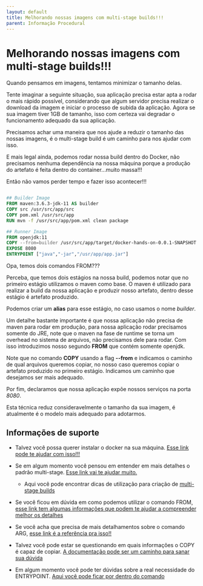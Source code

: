 ```yaml
---
layout: default
title: Melhorando nossas imagens com multi-stage builds!!! 
parent: Informação Procedural
---
```

# Melhorando nossas imagens com multi-stage builds!!!

Quando pensamos em imagens, tentamos minimizar o tamanho delas.

Tente imaginar a seguinte situação, sua aplicação precisa estar apta a rodar o mais rápido possível, considerando
que algum servidor precisa realizar o download da imagem e iniciar o processo de subida da aplicação. Agora
se sua imagem tiver 1GB de tamanho, isso com certeza vai degradar o funcionamento adequado da sua aplicação.

Precisamos achar uma maneira que nos ajude a reduzir o tamanho das nossas imagens, é o multi-stage build é um caminho
para nos ajudar com isso.

E mais legal ainda, podemos rodar nossa build dentro do Docker, não precisamos nenhuma dependência na nossa máquina porque a produção 
do artefato é feita dentro do container...muito massa!!!

Então não vamos perder tempo e fazer isso acontecer!!!

```dockerfile

## Builder Image
FROM maven:3.6.3-jdk-11 AS builder
COPY src /usr/src/app/src
COPY pom.xml /usr/src/app
RUN mvn -f /usr/src/app/pom.xml clean package

## Runner Image
FROM openjdk:11
COPY --from=builder /usr/src/app/target/docker-hands-on-0.0.1-SNAPSHOT.jar /usr/app/app.jar
EXPOSE 8080
ENTRYPOINT ["java","-jar","/usr/app/app.jar"]

```

Opa, temos dois comandos FROM???

Perceba, que temos dois estágios na nossa build, podemos notar que no primeiro estágio utilizamos o maven como base. O maven é utilizado
para realizar a build da nossa aplicação e produzir nosso artefato, dentro desse estágio é artefato produzido.

Podemos criar um **alias** para esse estágio, no caso usamos o nome _builder_.

Um detalhe bastante importante é que nossa aplicação não precisa de maven para rodar em produção, para nossa aplicação rodar precisamos somente
do JRE, note que o maven na fase de runtime se torna um overhead no sistema de arquivos, não precisamos dele para rodar. Com isso introduzimos
nosso segundo **FROM** que contém somente openjdk.

Note que no comando **COPY** usando a flag **--from** e indicamos o caminho de qual arquivos queremos copiar, no nosso caso queremos copiar o artefato produzido
no primeiro estágio. Indicamos um caminho que desejamos ser mais adequado.

Por fim, declaramos que nossa aplicação expõe nossos serviços na porta _8080_.

Esta técnica reduz consideravelmente o tamanho da sua imagem, é atualmente é o modelo mais adequado para adotarmos. 
   
## Informações de suporte

* Talvez você possa querer instalar o docker na sua máquina. [Esse link pode te ajudar com isso!!!](https://docs.docker.com/get-docker/)

* Se em algum momento você pensou em entender em mais detalhes o padrão multi-stage. [Esse link vai te ajudar muito.](https://docs.docker.com/develop/develop-images/multistage-build/) 
  
  * Aqui você pode encontrar dicas de utilização para criação de [multi-stage builds](https://www.docker.com/blog/advanced-dockerfiles-faster-builds-and-smaller-images-using-buildkit-and-multistage-builds/)

* Se você ficou em dúvida em como podemos utilizar o comando FROM, [esse link tem algumas informações que podem
  te ajudar a compreender melhor os detalhes](https://docs.docker.com/engine/reference/builder/#from)

* Se você acha que precisa de mais detalhamentos sobre o comando ARG, [esse link é a referência pra isso!!](https://docs.docker.com/engine/reference/builder/#arg)  

* Talvez você pode estar se questionando em quais informações o COPY é capaz de copiar. [A documentação pode ser um caminho para sanar sua dúvida](https://docs.docker.com/engine/reference/builder/#copy)

* Em algum momento você pode ter dúvidas sobre a real necessidade do ENTRYPOINT. [Aqui você pode ficar por
  dentro do comando](https://docs.docker.com/engine/reference/builder/#entrypoint)